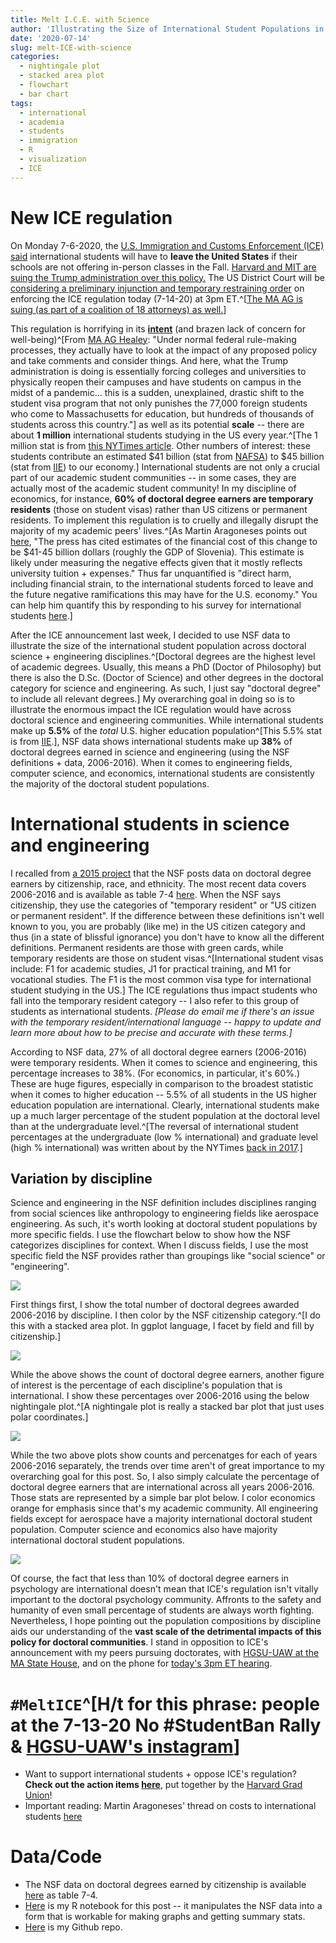 ```yaml
---
title: Melt I.C.E. with Science 
author: 'Illustrating the Size of International Student Populations in Science & Engineering'
date: '2020-07-14'
slug: melt-ICE-with-science
categories:
  - nightingale plot
  - stacked area plot
  - flowchart
  - bar chart
tags:
  - international
  - academia
  - students
  - immigration
  - R
  - visualization
  - ICE
---
```


# New ICE regulation

On Monday 7-6-2020, the [U.S. Immigration and Customs Enforcement (ICE) said](https://www.ice.gov/news/releases/sevp-modifies-temporary-exemptions-nonimmigrant-students-taking-online-courses-during) international students will have to **leave the United States** if their schools are not offering in-person classes in the Fall. [Harvard and MIT are suing the Trump administration over this policy.](https://news.harvard.edu/gazette/story/2020/07/higher-ed-leaders-back-harvard-mit-fight-against-ice-rules/) The US District Court will be [considering a preliminary injunction and temporary restraining order](https://www.bostonglobe.com/2020/07/10/metro/big-hearing-set-tuesday-harvard-mit-lawsuit-challenging-ice-rules-international-students/) on enforcing the ICE regulation today (7-14-20) at 3pm ET.^[[The MA AG is suing (as part of a coalition of 18 attorneys) as well.](https://www.mass.gov/news/massachusetts-ags-office-leads-multistate-lawsuit-seeking-nationwide-injunction-against-new)]

This regulation is horrifying in its [**intent**](https://www.nytimes.com/2020/07/07/us/student-visas-coronavirus.html) (and brazen lack of concern for well-being)^[From [MA AG Healey](https://www.npr.org/2020/07/08/889112795/massachusetts-attorney-general-on-new-ice-regulation-regarding-international-stu): "Under normal federal rule-making processes, they actually have to look at the impact of any proposed policy and take comments and consider things. And here, what the Trump administration is doing is essentially forcing colleges and universities to physically reopen their campuses and have students on campus in the midst of a pandemic... this is a sudden, unexplained, drastic shift to the student visa program that not only punishes the 77,000 foreign students who come to Massachusetts for education, but hundreds of thousands of students across this country."] as well as its potential **scale** -- there are about **1 million** international students studying in the US every year.^[The 1 million stat is from [this NYTimes article](https://www.nytimes.com/2020/07/10/us/f1-student-visa-lawsuit.html). Other numbers of interest: these students contribute an estimated $41 billion (stat from [NAFSA](https://www.nafsa.org/policy-and-advocacy/policy-resources/losing-talent-economic-and-foreign-policy-risk-america-cant-ignore)) to $45 billion (stat from [IIE](https://www.iie.org/Research-and-Insights/Open-Doors/Data/Economic-Impact-of-International-Students)) to our economy.] International students are not only a crucial part of our academic student communities -- in some cases, they are actually most of the academic student community! In my discipline of economics, for instance, **60% of doctoral degree earners are temporary residents** (those on student visas) rather than US citizens or permanent residents. To implement this regulation is to cruelly and illegally disrupt the majority of my academic peers' lives.^[As Martin Aragoneses points out [here](https://twitter.com/m_aragoneses/status/1282424586827595778), "The press has cited estimates of the financial cost of this change to be $41-45 billion dollars (roughly the GDP of Slovenia). This estimate is likely under measuring the negative effects given that it mostly reflects university tuition + expenses." Thus far unquantified is "direct harm, including financial strain, to the international students forced to leave and the future negative ramifications this may have for the U.S. economy." You can help him quantify this by responding to his survey for international students [here](https://t.co/QuwjOWjBF8?amp=1).] 

After the ICE announcement last week, I decided to use NSF data to illustrate the size of the international student population across doctoral science + engineering disciplines.^[Doctoral degrees are the highest level of academic degrees. Usually, this means a PhD (Doctor of Philosophy) but there is also the D.Sc. (Doctor of Science) and other degrees in the doctoral category for science and engineering. As such, I just say "doctoral degree" to include all relevant degrees.] My overarching goal in doing so is to illustrate the enormous impact the ICE regulation would have across doctoral science and engineering communities. While international students make up **5.5%** of the *total* U.S. higher education population^[This 5.5% stat is from [IIE](https://www.iie.org/Why-IIE/Announcements/2019/11/Number-of-International-Students-in-the-United-States-Hits-All-Time-High).], NSF data shows international students make up **38%** of doctoral degrees earned in science and engineering (using the NSF definitions + data, 2006-2016). When it comes to engineering fields, computer science, and economics, international students are consistently the majority of the doctoral student populations.

# International students in science and engineering

I recalled from [a 2015 project](https://thelittledataset.com/2015/12/31/thishttps://thelittledataset.com/2015/12/31/this-post-is-brought-to-you-by-the-national-science-foundation/-post-is-brought-to-you-by-the-national-science-foundation/)
that the NSF posts data on doctoral degree earners by citizenship, race, and ethnicity. The most recent data covers 2006-2016 and is available as table 7-4 [here](https://ncses.nsf.gov/pubs/nsf19304/data). When the NSF says citizenship, they use the categories of "temporary resident" or "US citizen or permanent resident". If the difference between these definitions isn't well known to you, you are probably (like me) in the US citizen category and thus (in a state of blissful ignorance) you don't have to know all the different definitions. Permanent residents are those with green cards, while temporary residents are those on student visas.^[International student visas include: F1 for academic studies, J1 for practical training, and M1 for vocational studies. The F1 is the most common visa type for international student studying in the US.] The ICE regulations thus impact students who fall into the temporary resident category -- I also refer to this group of students as international students. *[Please do email me if there's an issue with the temporary resident/international language -- happy to update and learn more about how to be precise and accurate with these terms.]* 

According to NSF data, 27% of all doctoral degree earners (2006-2016) were temporary residents. When it comes to science and engineering, this percentage increases to 38%. (For economics, in particular, it's 60%.) These are huge figures, especially in comparison to the broadest statistic when it comes to higher education --  5.5% of all students in the US higher education population are international. Clearly, international students make up a much larger percentage of the student population at the doctoral level than at the undergraduate level.^[The reversal of international student percentages at the undergraduate (low % international) and graduate level (high % international) was written about by the NYTimes [back in 2017](https://www.nytimes.com/2017/11/03/education/edlife/american-graduate-student-stem.html).]

## Variation by discipline

Science and engineering in the NSF definition includes disciplines ranging from social sciences like anthropology to engineering fields like aerospace engineering. As such, it's worth looking at doctoral student populations by more specific fields. I use the flowchart below to show how the NSF categorizes disciplines for context. When I discuss fields, I use the most specific field the NSF provides rather than groupings like "social science" or "engineering".

![](/post/ice-phd_files/nsf_cat.png)

First things first, I show the total number of doctoral degrees awarded 2006-2016 by discipline. I then color by the NSF citizenship category.^[I do this with a stacked area plot. In ggplot language, I facet by field and fill by citizenship.]

![](/post/ice-phd_files/phd_count_by_citizenship.png)

While the above shows the count of doctoral degree earners, another figure of interest is the percentage of each discipline's population that is international. I show these percentages over 2006-2016 using the below nightingale plot.^[A nightingale plot is really a stacked bar plot that just uses polar coordinates.]

![](/post/ice-phd_files/phd_per_by_citizenship.png)

While the two above plots show counts and percenatges for each of years 2006-2016 separately, the trends over time aren't of great importance to my overarching goal for this post. So, I also simply calculate the percentage of doctoral degree earners that are international across all years 2006-2016. Those stats are represented by a simple bar plot below. I color economics orange for emphasis since that's my academic community. All engineering fields except for aerospace have a majority international doctoral student population. Computer science and economics also have majority international doctoral student populations.

![](/post/ice-phd_files/phd_per_temp.png)

Of course, the fact that less than 10% of doctoral degree earners in psychology are international doesn't mean that ICE's regulation isn't vitally important to the doctoral psychology community. Affronts to the safety and humanity of even small percentage of students are always worth fighting. Nevertheless, I hope pointing out the population compositions by discipline aids our understanding of the **vast scale of the detrimental impacts of this policy for doctoral communities**. I stand in opposition to ICE's announcement with my peers pursuing doctorates, with [HGSU-UAW at the MA State House](https://www.facebook.com/events/727054974760540/?acontext=%7B%22ref%22%3A%2229%22%2C%22ref_notif_type%22%3A%22plan_user_associated%22%2C%22action_history%22%3A%22null%22%7D&notif_id=1594602966382293&notif_t=plan_user_associated&ref=notif), and on the phone for [today's 3pm ET hearing](https://public.mad.uscourts.gov/seating-signup.html).

# `#MeltICE`^[H/t for this phrase: people at the 7-13-20 No #StudentBan Rally & [HGSU-UAW's instagram](https://www.instagram.com/hgsuuaw/?hl=en)]

- Want to support international students + oppose ICE's regulation? **Check out the action items [here](https://linktr.ee/hgsuuaw)**, put together by the [Harvard Grad Union](http://harvardgradunion.org/)!
- Important reading: Martin Aragoneses' thread on costs to international students [here](https://twitter.com/m_aragoneses/status/1282424586827595778)

# Data/Code

- The NSF data on doctoral degrees earned by citizenship is available [here](https://ncses.nsf.gov/pubs/nsf19304/data) as table 7-4.
- [Here](https://rpubs.com/apalbright/melt-ice-with-science) is my R notebook for this post -- it manipulates the NSF data into a form that is workable for making graphs and getting summary stats. 
- [Here](https://github.com/apalbright/melt-ice-with-science) is my Github repo.  